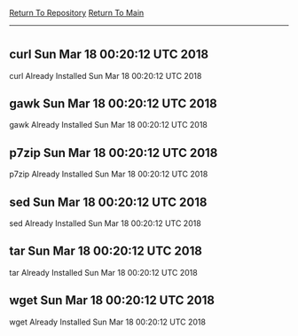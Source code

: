[Return To Repository](https://github.com/deathbybandaid/piholeparser/)
[Return To Main](https://github.com/deathbybandaid/piholeparser/blob/master/RecentRunLogs/Mainlog.md)
____________________________________
# 
## curl Sun Mar 18 00:20:12 UTC 2018
curl Already Installed Sun Mar 18 00:20:12 UTC 2018
## gawk Sun Mar 18 00:20:12 UTC 2018
gawk Already Installed Sun Mar 18 00:20:12 UTC 2018
## p7zip Sun Mar 18 00:20:12 UTC 2018
p7zip Already Installed Sun Mar 18 00:20:12 UTC 2018
## sed Sun Mar 18 00:20:12 UTC 2018
sed Already Installed Sun Mar 18 00:20:12 UTC 2018
## tar Sun Mar 18 00:20:12 UTC 2018
tar Already Installed Sun Mar 18 00:20:12 UTC 2018
## wget Sun Mar 18 00:20:12 UTC 2018
wget Already Installed Sun Mar 18 00:20:12 UTC 2018
